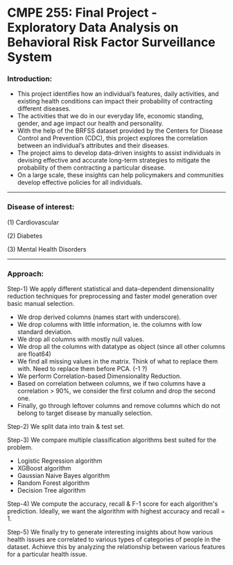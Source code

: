 # CMPE 255: Final Project - Exploratory Data Analysis on Behavioral Risk Factor Surveillance System
### Introduction:
- This project identifies how an individual’s features, daily activities, and existing health conditions can impact their probability of contracting different diseases. 
- The activities that we do in our everyday life, economic standing, gender, and age impact our health and personality. 
- With the help of the BRFSS dataset provided by the Centers for Disease Control and Prevention (CDC), this project explores the correlation between an individual’s attributes and their diseases. 
- The project aims to develop data-driven insights to assist individuals in devising effective and accurate long-term strategies to mitigate the probability of them contracting a particular disease. 
- On a large scale, these insights can help policymakers and communities develop effective policies for all individuals. 

---------------------------------

### Disease of interest:
(1) Cardiovascular

(2) Diabetes

(3) Mental Health Disorders

---------------------------------

### Approach:

Step-1) We apply different statistical and data-dependent dimensionality reduction techniques for preprocessing and faster model generation over basic manual selection.
  - We drop derived columns (names start with underscore).
  - We drop columns with little information, ie. the columns with low standard deviation.
  - We drop all columns with mostly null values.
  - We drop all the columns with datatype as object (since all other columns are float64)
  - We find all missing values in the matrix. Think of what to replace them with. Need to replace them before PCA. (-1 ?)
  - We perform Correlation-based Dimensionality Reduction.
  - Based on correlation between columns, we if two columns have a correlation > 90%, we consider the first column and drop the second one.
  - Finally, go through leftover columns and remove columns which do not belong to target disease by manually selection.
  
Step-2) We split data into train & test set.

Step-3) We compare multiple classification algorithms best suited for the problem. 
  - Logistic Regression algorithm
  - XGBoost algorithm
  - Gaussian Naive Bayes algorithm
  - Random Forest algorithm
  - Decision Tree algorithm

Step-4) We compute the accuracy, recall & F-1 score for each algorithm's prediction. Ideally, we want the algorithm with highest accuracy and recall = 1.

Step-5) We finally try to generate interesting insights about how various health issues are correlated to various types of categories of people in the dataset. Achieve this by analyzing the relationship between various features for a particular health issue.
